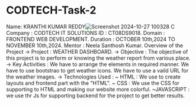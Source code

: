 # CODTECH-Task-2
Name: KRANTHI KUMAR REDDY![Screenshot 2024-10-27 100328](https://github.com/user-attachments/assets/9211ec0b-c8a8-42ba-8915-319dd0651e3b)
 C
Company : CODTECH IT SOLUTIONS
ID : CT08DS9018.
Domain : FRONTEND WEB DEVELOPMENT.
Duration : OCTOBER 10th,2024 TO NOVEMBER 10th,2024.
Mentor :  Neela Santhosh Kumar.
  Overview of the Project
   -> Project : WEATHER DASHBOARD.
   -> Objective :
             The objective of this project is to perform or knowing the weather report from various place.
   -> Key Activities :
             We have to arrange the elements in required manner. 
             We have to use bootstrao to get weather icons.
             We have to use a vaild URL for the weather images.
   -> Technologies Used :
             ~ HTML : We use to create layouts and frontend part with the "HTML".
             ~ CSS  : We use the CSS for supporting to HTML and making our website more colorful.
             ~JAVASCRIPT  : we use thr Js for supporting backend for the project to get better results.
              
